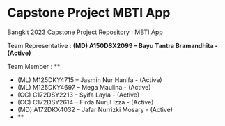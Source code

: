 # Capstone Project MBTI App
Bangkit 2023 Capstone Project Repository : MBTI App

Team Representative : **(MD) A150DSX2099 – Bayu Tantra Bramandhita - (Active)**

Team Member : 
**
- (ML) M125DKY4715 – Jasmin Nur Hanifa - (Active)
- (ML) M125DKY4697 – Mega Maulina - (Active)
- (CC) C172DSY2213 – Syifa Layla - (Active)
- (CC) C172DSY2614 – Firda Nurul Izza - (Active)
- (MD) A172DKX4032 – Jafar Nurrizki Mosary - (Active)
- **
